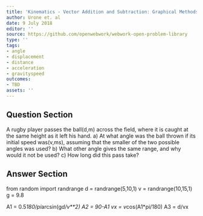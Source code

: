 ```yaml
---
title: 'Kinematics - Vector Addition and Subtraction: Graphical Methods'
author: Urone et. al
date: 9 July 2018
editor: ''
source: https://github.com/openwebwork/webwork-open-problem-library
type: ''
tags:
- angle
- displacement
- distance
- acceleration
- gravityspeed
outcomes:
- TBD
assets: ''
---
```


## Question Section 

A rugby player passes the ball(d,m) across the field, where it is caught at the same height as it left his hand.
a) At what angle was the ball thrown if its initial speed was(v,ms), assuming that the smaller of the two possible angles was used?
b) What other angle gives the same range, and why would it not be used?
c) How long did this pass take?

## Answer Section

from random import randrange
d = randrange(5,10,1)
v = randrange(10,15,1)
g = 9.8

A1 = 0.5*180/pi*arcsin(g*d/v**2)
A2 = 90-A1
vx = v*cos(A1*pi/180)
A3 = d/vx